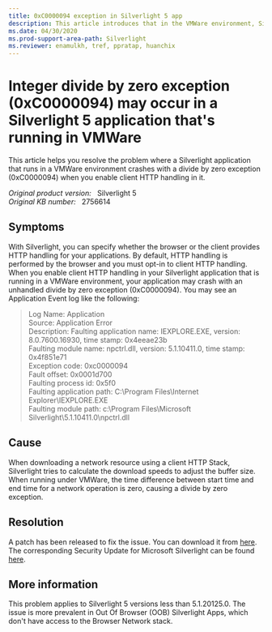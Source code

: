 ```yaml
---
title: 0xC0000094 exception in Silverlight 5 app
description: This article introduces that in the VMWare environment, Silverlight application that uses client network stack may crash due to an unhandled divide by zero exception.
ms.date: 04/30/2020
ms.prod-support-area-path: Silverlight
ms.reviewer: enamulkh, tref, ppratap, huanchix
---
```

# Integer divide by zero exception (0xC0000094) may occur in a Silverlight 5 application that's running in VMWare

This article helps you resolve the problem where a Silverlight application that runs in a VMWare environment crashes with a divide by zero exception (0xC0000094) when you enable client HTTP handling in it.

_Original product version:_ &nbsp; Silverlight 5  
_Original KB number:_ &nbsp; 2756614

## Symptoms

With Silverlight, you can specify whether the browser or the client provides HTTP handling for your applications. By default, HTTP handling is performed by the browser and you must opt-in to client HTTP handling. When you enable client HTTP handling in your Silverlight application that is running in a VMWare environment, your application may crash with an unhandled divide by zero exception (0xC0000094). You may see an Application Event log like the following:

> Log Name: Application  
> Source: Application Error  
> Description: 
> Faulting application name: IEXPLORE.EXE, version: 8.0.7600.16930, time stamp: 0x4eeae23b  
> Faulting module name: npctrl.dll, version: 5.1.10411.0, time stamp: 0x4f851e71  
> Exception code: 0xc0000094  
> Fault offset: 0x0001d700  
> Faulting process id: 0x5f0  
> Faulting application path: C:\Program Files\Internet Explorer\IEXPLORE.EXE  
> Faulting module path: c:\Program Files\Microsoft Silverlight\5.1.10411.0\npctrl.dll

## Cause

When downloading a network resource using a client HTTP Stack, Silverlight tries to calculate the download speeds to adjust the buffer size. When running under VMWare, the time difference between start time and end time for a network operation is zero, causing a divide by zero exception.

## Resolution

A patch has been released to fix the issue. You can download it from
 [here](https://www.microsoft.com/getsilverlight/get-started/install/default.aspx). The corresponding Security Update for Microsoft Silverlight can be found [here](https://www.microsoft.com/download/details.aspx?id=36946).

## More information

This problem applies to Silverlight 5 versions less than 5.1.20125.0. The issue is more prevalent in Out Of Browser (OOB) Silverlight Apps, which don't have access to the Browser Network stack.
